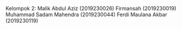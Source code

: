 Kelompok 2:
Malik Abdul Aziz (2019230026)
Firmansah (2019230019)
Muhammad Sadam Mahendra (2019230044)
Ferdi Maulana Akbar (2019230119)
